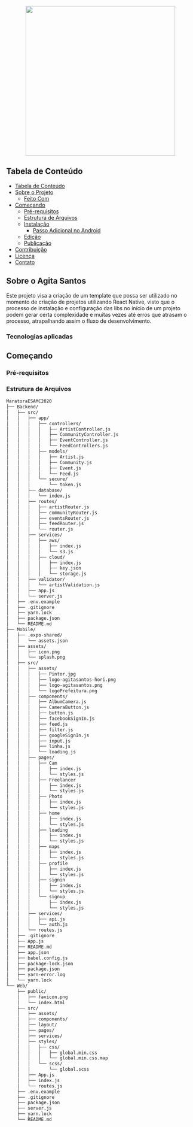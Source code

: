 <!--
*** Obrigado por estar vendo o meu README. Agora vamos rodar esse projeto incrível :D
-->

<p align="center"><img src="https://github.com/Bruno-Carv/MaratoraESAMC2020/blob/master/Web/src/assets/logo-agitasantos.png?raw=true" width="400"></p>

<!-- TABLE OF CONTENTS -->

## Tabela de Conteúdo

- [Tabela de Conteúdo](#tabela-de-conte%C3%BAdo)
- [Sobre o Projeto](#sobre-o-Agita-Santos)
  - [Feito Com](#feito-com)
- [Começando](#come%C3%A7ando)
  - [Pré-requisitos](#pr%C3%A9-requisitos)
  - [Estrutura de Arquivos](#estrutura-de-arquivos)
  - [Instalação](#instala%C3%A7%C3%A3o)
    - [Passo Adicional no Android](#passo-adicional-no-android)
  - [Edição](#edi%C3%A7%C3%A3o)
  - [Publicação](#publica%C3%A7%C3%A3o)
- [Contribuição](#contribui%C3%A7%C3%A3o)
- [Licença](#licen%C3%A7a)
- [Contato](#contato)

## Sobre o Agita Santos

Este projeto visa a criação de um template que possa ser utilizado no momento de criação de projetos utilizando React Native, visto que o processo de instalação e configuração das libs no início de um projeto podem gerar certa complexidade e muitas vezes até erros que atrasam o processo, atrapalhando assim o fluxo de desenvolvimento.

### Tecnologias aplicadas

## Começando

### Pré-requisitos

### Estrutura de Arquivos

```bash
MaratoraESAMC2020
├── Backend/
│   ├── src/
│   │   ├── app/
│   │   │   ├── controllers/
│   │   │   │   ├── ArtistController.js
│   │   │   │   ├── CommunityController.js
│   │   │   │   ├── EventController.js
│   │   │   │   └── FeedControllers.js
│   │   │   ├── models/
│   │   │   │   ├── Artist.js
│   │   │   │   ├── Community.js
│   │   │   │   ├── Event.js
│   │   │   │   └── Feed.js
│   │   │   └── secure/
│   │   │       └── token.js
│   │   ├── database/
│   │   │   └── index.js
│   │   ├── routes/
│   │   │   ├── artistRouter.js
│   │   │   ├── communityRouter.js
│   │   │   ├── eventsRouter.js
│   │   │   ├── feedRouter.js
│   │   │   └── router.js
│   │   ├── services/
│   │   │   ├── aws/
│   │   │   │   ├── index.js
│   │   │   │   └── s3.js
│   │   │   ├── cloud/
│   │   │   │   ├── index.js
│   │   │   │   ├── key.json
│   │   │   │   └── storage.js
│   │   ├── validator/
│   │   │   └── artistValidation.js
│   │   ├── app.js
│   │   └── server.js
│   ├── .env.example
│   ├── .gitignore
│   ├── yarn.lock
│   ├── package.json
│   └── README.md
├── Mobile/
│   ├── .expo-shared/
│   │   └── assets.json
│   ├── assets/
│   │   ├── icon.png
│   │   └── splash.png
│   ├── src/
│   │   ├── assets/
│   │   │   ├── Pintor.jpg
│   │   │   ├── logo-agitasantos-hori.png
│   │   │   ├── logo-agitasantos.png
│   │   │   └── logoPrefeitura.png
│   │   ├── components/
│   │   │   ├── AlbumCamera.js
│   │   │   ├── CameraButton.js
│   │   │   ├── button.js
│   │   │   ├── facebookSignIn.js
│   │   │   ├── feed.js
│   │   │   ├── filter.js
│   │   │   ├── googleSignIn.js
│   │   │   ├── input.js
│   │   │   ├── linha.js
│   │   │   └── loading.js
│   │   ├── pages/
│   │   │   ├── Cam
│   │   │   │   ├── index.js
│   │   │   │   └── styles.js
│   │   │   ├── Freelancer
│   │   │   │   ├── index.js
│   │   │   │   └── styles.js
│   │   │   ├── Photo
│   │   │   │   ├── index.js
│   │   │   │   └── styles.js
│   │   │   ├── home
│   │   │   │   ├── index.js
│   │   │   │   └── styles.js
│   │   │   ├── loading
│   │   │   │   ├── index.js
│   │   │   │   └── styles.js
│   │   │   ├── maps
│   │   │   │   ├── index.js
│   │   │   │   └── styles.js
│   │   │   ├── profile
│   │   │   │   ├── index.js
│   │   │   │   └── styles.js
│   │   │   ├── signin
│   │   │   │   ├── index.js
│   │   │   │   └── styles.js
│   │   │   └── signup
│   │   │       ├── index.js
│   │   │       └── styles.js
│   │   ├── services/
│   │   │   ├── api.js
│   │   │   └── auth.js
│   │   └── routes.js
│   ├── .gitignore
│   ├── App.js
│   ├── README.md
│   ├── app.json
│   ├── babel.config.js
│   ├── package-lock.json
│   ├── package.json
│   ├── yarn-error.log
│   └── yarn.lock
└── Web/
    ├── public/
    │   ├── favicon.png
    │   └── index.html
    ├── src/
    │   ├── assets/
    │   ├── components/
    │   ├── layout/
    │   ├── pages/
    │   ├── services/
    │   ├── styles/
    │   │   ├── css/
    │   │   │   ├── global.min.css
    │   │   │   └── global.min.css.map
    │   │   └── scss/
    │   │       └── global.scss
    │   ├── App.js
    │   ├── index.js
    │   └── routes.js
    ├── .env.example
    ├── .gitignore
    ├── package.json
    ├── server.js
    ├── yarn.lock
    └── README.md
```